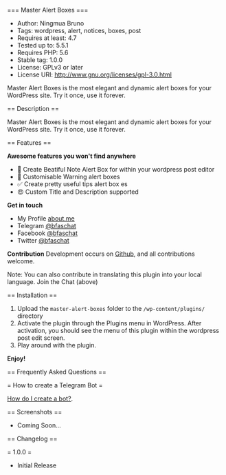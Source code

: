 === Master Alert Boxes ===

- Author: Ningmua Bruno
- Tags: wordpress, alert, notices, boxes, post
- Requires at least: 4.7
- Tested up to: 5.5.1
- Requires PHP: 5.6
- Stable tag: 1.0.0
- License: GPLv3 or later
- License URI: http://www.gnu.org/licenses/gpl-3.0.html

Master Alert Boxes is the most elegant and dynamic alert boxes for your WordPress site. Try it once, use it forever.

== Description ==

Master Alert Boxes is the most elegant and dynamic alert boxes for your WordPress site. Try it once, use it forever.


== Features ==

**Awesome features you won't find anywhere**

* 📝 Create Beatiful Note Alert Box for within your wordpress post editor
* 🚫 Customisable Warning alert boxes
* ✅  Create  pretty useful tips  alert  box es
* 😍 Custom Title and Description supported

**Get in touch**

*	My Profile [about.me](https://about.me/bfaschat)
*	Telegram [@bfaschat](https://t.me/bfaschat)
*	Facebook [@bfaschat](https://fb.com/bfaschat)
*	Twitter [@bfaschat](https://twitter.com/bfaschat)

**Contribution**
Development occurs on [Github](https://github.com/Bfas237/Master-Alert-Boxes), and all contributions welcome.


Note: You can also contribute in translating this plugin into your local language. Join the Chat (above)


== Installation ==

1. Upload the `master-alert-boxes` folder to the `/wp-content/plugins/` directory
2. Activate the plugin through the Plugins menu in WordPress. After activation, you should see the menu of this plugin within the wordpress post edit screen.
3. Play around with the plugin.

**Enjoy!**

== Frequently Asked Questions ==

= How to create a Telegram Bot =

[How do I create a bot?](https://core.telegram.org/bots/faq#how-do-i-create-a-bot).


== Screenshots ==

- Coming Soon...

== Changelog ==

= 1.0.0 =
* Initial Release
